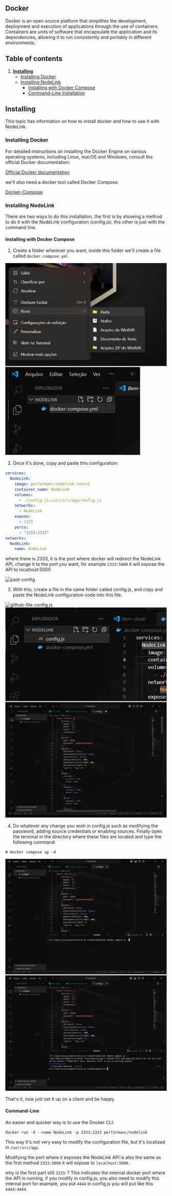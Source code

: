 ## Docker

Docker is an open source platform that simplifies the development, deployment and execution of applications through the use of containers. Containers are units of software that encapsulate the application and its dependencies, allowing it to run consistently and portably in different environments.

## Table of contents
1. [**Installing**](#installing)
   - [Installing Docker](#installing-docker)
   - [Installing NodeLink](#installing-nodelink)
      - [Installing with Docker Compose](#installing-with-docker-compose)
      - [Command-Line Installation](#command-line)

## Installing

This topic has information on how to install docker and how to use it with NodeLink.

### Installing Docker

For detailed instructions on installing the Docker Engine on various operating systems, including Linux, macOS and Windows, consult the official Docker documentation:

[Official Docker documentation](https://docs.docker.com/engine/install/)

we'll also need a docker tool called Docker Compose:

[Docker-Compose](https://docs.docker.com/compose/install/)

### Installing NodeLink

There are two ways to do this installation, the first is by showing a method to do it with the NodeLink configuration (config.js), the other is just with the command line.

#### Installing with Docker Compose

1. Create a folder wherever you want, inside this folder we'll create a file called `docker-compose.yml`

![folder](assets/new-folder.png)
![creating-file-docker-compose](assets/creating-file-docker-compose.png)

2. Once it's done, copy and paste this configuration:

```yml
services:
  NodeLink:
    image: performanc/nodelink:latest
    container_name: NodeLink
    volumes:
      - ./config.js:/usr/src/app/config.js
    networks:
      - NodeLink
    expose:
      - 2333
    ports:
      - "2333:2333"
networks:
  NodeLink:
    name: NodeLink
```

where there is 2333, it is the port where docker will redirect the NodeLink API, change it to the port you want, for example `2333:5000` it will expose the API to localhost:5000

![past-config](assets/docker-compose-past.png)

3. With this, create a file in the same folder called config.js, and copy and paste the NodeLink configuration code into this file.

![github-file-config.js](assets/github-copy-code-config-js.png)
![creating-file-config.js](assets/config-js.png)
![past-file-config.js](assets/past-code-config-js.png)

4. Do whatever any change you wish in config.js such as modifying the password, adding source credentials or enabling sources. Finally open the terminal in the directory where these files are located and type the following command: 

```shell
# docker compose up -d
``` 

![terminal-command-line](assets/command-docker-compose.png)
![terminal-command-line-sucess](assets/command-sucess-docker-compose.png)

That's it, now just set it up on a client and be happy.

#### Command-Line

An easier and quicker way is to use the Docker CLI:

```shell
docker run -d --name NodeLink -p 2333:2333 performanc/nodelink
```

This way it's not very easy to modify the configuration file, but it's localized in  `/usr/src/app`.

Modifying the port where it exposes the NodeLink API is also the same as the first method `2333:5000` it will expose to `localhost:5000`.

why is the first part still `2333:`?
This indicates the internal docker port where the API is running, if you modify in config.js, you also need to modify this internal port for example, you put `4444` in config.js you will put like this `4444:4444`.
